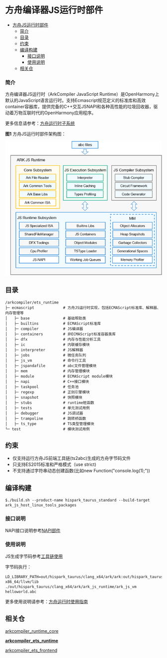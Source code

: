 # 方舟编译器JS运行时部件<a name="ZH-CN_TOPIC_0000001183610495"></a>

- [方舟JS运行时部件<a name="ZH-CN_TOPIC_0000001183610495"></a>](#方舟js运行时部件)
    - [简介<a name="section190813718209"></a>](#简介)
  - [目录<a name="section161941989596"></a>](#目录)
  - [约束<a name="section119744591305"></a>](#约束)
  - [编译构建<a name="section137768191623"></a>](#编译构建)
    - [接口说明<a name="section175841548124517"></a>](#接口说明)
    - [使用说明<a name="section129654513264"></a>](#使用说明)
  - [相关仓<a name="section1371113476307"></a>](#相关仓)

### 简介<a name="section190813718209"></a>

方舟编译器JS运行时（ArkCompiler JavaScript Runtime）是OpenHarmony上默认的JavaScript语言运行时。支持Ecmascript规范定义的标准库和高效container容器库，提供完备的C++交互JSNAPI和各种高性能的垃圾回收器，驱动着万物互联时代的OpenHarmony应用程序。

更多信息请参考：[方舟运行时子系统](https://gitee.com/openharmony/docs/blob/master/zh-cn/readme/ARK-Runtime-Subsystem-zh.md)

**图1** 方舟JS运行时部件架构图：

![](/docs/figures/zh-cn_image_ark-js-arch.png)

## 目录<a name="section161941989596"></a>

```
/arkcompiler/ets_runtime
├─ ecmascript             # 方舟JS运行时实现，包括ECMAScript标准库、解释器、内存管理等
│   ├─ base               # 基础帮助类
│   ├─ builtins           # ECMAScript标准库
│   ├─ compiler           # JS编译器
│   ├─ containers         # 非ECMAScript标准容器类库
│   ├─ dfx                # 内存与性能分析工具
│   ├─ ic                 # 内联缓存模块
│   ├─ interpreter        # JS解释器
│   ├─ jobs               # 微任务队列
│   ├─ js_vm              # 命令行工具
│   ├─ jspandafile        # abc文件管理模块
│   ├─ mem                # 内存管理模块
│   ├─ module             # ECMAScript module模块
│   ├─ napi               # C++接口模块
│   ├─ taskpool           # 任务池
│   ├─ regexp             # 正则引擎模块
│   ├─ snapshot           # 快照模块
│   ├─ stubs              # runtime桩函数
│   ├─ tests              # 单元测试用例
│   ├─ debugger           # JS调试器
│   ├─ trampoline         # 跳转桥函数
│   ├─ ts_type            # TS类型管理模块
└─ test                   # 模块测试用例     
```

## 约束<a name="section119744591305"></a>

* 仅支持运行方舟JS前端工具链\(ts2abc\)生成的方舟字节码文件
* 只支持ES2015标准和严格模式（use strict)
* 不支持通过字符串动态创建函数(比如new Function("console.log(1);"))

## 编译构建<a name="section137768191623"></a>

```
$./build.sh --product-name hispark_taurus_standard --build-target ark_js_host_linux_tools_packages
```

### 接口说明<a name="section175841548124517"></a>

NAPI接口说明参考[NAPI部件](https://gitee.com/openharmony/ace_napi/blob/master/README_zh.md)

### 使用说明<a name="section129654513264"></a>

JS生成字节码参考[工具链使用](docs/using-the-toolchain-zh.md)

字节码执行：
```
LD_LIBRARY_PATH=out/hispark_taurus/clang_x64/ark/ark:out/hispark_taurus/clang_x64/ark/ark_js_runtime:out/hispark_taurus/clang_x64/thirdparty/icu:prebuilts/clang/ohos/linux-x86_64/llvm/lib ./out/hispark_taurus/clang_x64/ark/ark_js_runtime/ark_js_vm helloworld.abc

```

更多使用说明请参考：[方舟运行时使用指南](https://gitee.com/openharmony/arkcompiler_ets_runtime/blob/master/docs/ARK-Runtime-Usage-Guide-zh.md)

## 相关仓<a name="section1371113476307"></a>

[arkcompiler\_runtime\_core](https://gitee.com/openharmony/arkcompiler_runtime_core)

**[arkcompiler\_ets\_runtime](https://gitee.com/openharmony/arkcompiler_ets_runtime)**

[arkcompiler\_ets\_frontend](https://gitee.com/openharmony/arkcompiler_ets_frontend)